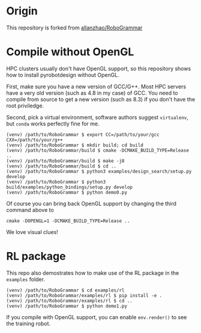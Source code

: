# Origin

This repository is forked from [allanzhao/RoboGrammar](https://github.com/allanzhao/RoboGrammar)

# Compile without OpenGL

HPC clusters usually don't have OpenGL support, so this repository shows how to install pyrobotdesign without OpenGL.

First, make sure you have a new version of GCC/G++. Most HPC servers have a very old version (such as 4.8 in my case) of GCC. You need to compile from source to get a new version (such as 8.3) if you don't have the root priviledge.

Second, pick a virtual environment, software authors suggest `virtualenv`, but `conda` works perfectly fine for me.

```
(venv) /path/to/RoboGrammar $ export CC=/path/to/your/gcc CXX=/path/to/your/g++
(venv) /path/to/RoboGrammar $ mkdir build; cd build
(venv) /path/to/RoboGrammar/build $ cmake -DCMAKE_BUILD_TYPE=Release ..
(venv) /path/to/RoboGrammar/build $ make -j8
(venv) /path/to/RoboGrammar/build $ cd ..
(venv) /path/to/RoboGrammar $ python3 examples/design_search/setup.py develop
(venv) /path/to/RoboGrammar $ python3 build/examples/python_bindings/setup.py develop
(venv) /path/to/RoboGrammar $ python demo0.py
```

Of course you can bring back OpenGL support by changing the third command above to 
```
cmake -DOPENGL=1 -DCMAKE_BUILD_TYPE=Release ..
```

We love visual clues!

# RL package

This repo also demostrates how to make use of the RL package in the `examples` folder.

```shell
(venv) /path/to/RoboGrammar $ cd examples/rl
(venv) /path/to/RoboGrammar/examples/rl $ pip install -e .
(venv) /path/to/RoboGrammar/examples/rl $ cd ..
(venv) /path/to/RoboGrammar $ python demo1.py
```

If you compile with OpenGL support, you can enable `env.render()` to see the training robot.
